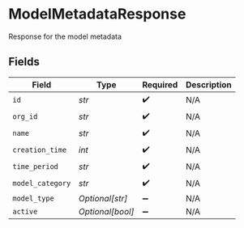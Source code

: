 # ModelMetadataResponse

Response for the model metadata


## Fields

| Field              | Type               | Required           | Description        |
| ------------------ | ------------------ | ------------------ | ------------------ |
| `id`               | *str*              | :heavy_check_mark: | N/A                |
| `org_id`           | *str*              | :heavy_check_mark: | N/A                |
| `name`             | *str*              | :heavy_check_mark: | N/A                |
| `creation_time`    | *int*              | :heavy_check_mark: | N/A                |
| `time_period`      | *str*              | :heavy_check_mark: | N/A                |
| `model_category`   | *str*              | :heavy_check_mark: | N/A                |
| `model_type`       | *Optional[str]*    | :heavy_minus_sign: | N/A                |
| `active`           | *Optional[bool]*   | :heavy_minus_sign: | N/A                |